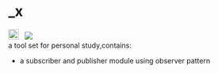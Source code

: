 # _x
<div><a href="https://travis-ci.org/xiekun1992/sub-pub"><img src="https://travis-ci.org/xiekun1992/_x.svg?branch=master" height="21"></a>&nbsp;&nbsp;
<a href="https://codeclimate.com/github/xiekun1992/_x/coverage"><img src="https://codeclimate.com/github/xiekun1992/_x/badges/coverage.svg" /></a></div>
a tool set for personal study,contains:
<ul>
	<li>a subscriber and publisher module using observer pattern</li>
</ul>
